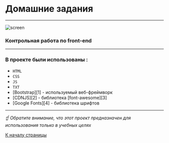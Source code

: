 <a id="up"></a>

# Домашние задания

 
---

![screen](https://mir-s3-cdn-cf.behance.net/project_modules/fs/bf0f8571431757.5bc5631a36791.jpg)



### Контрольная работа по front-end


---


### В проекте были использованы :
* `HTML`
* `CSS`
* `JS`
* `TXT`
* [Bootstrap][1] - используемый веб-фреймворк 
* [CDNJS][2]  - библиотека [font-awesome][3] 
* [Google Fonts][4] - библиотека шрифтов


---

 _☝ Обратите внимание, что этот проект предназначен для использования только в учебных целях_

[К началу страницы](#up)
